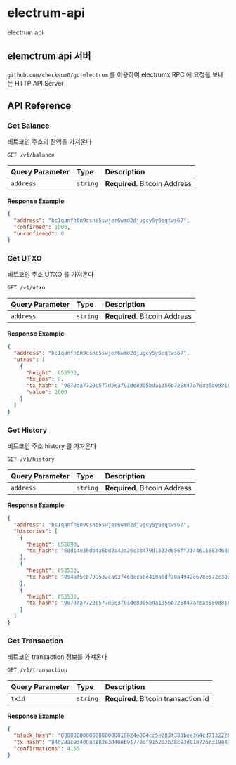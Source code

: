 # electrum-api

electrum api

## elemctrum api 서버

`github.com/checksum0/go-electrum` 를 이용하여 electrumx RPC 에 요청을 보내는 HTTP API Server

## API Reference

### Get Balance

비트코인 주소의 잔액을 가져온다

```http
GET /v1/balance
```

| Query Parameter | Type     | Description                   |
| :-------------- | :------- | :---------------------------- |
| `address`       | `string` | **Required**. Bitcoin Address |

**Response Example**

```json
{
  "address": "bc1qanfh6n9csne5swjer6wmd2djugcy5y6eqtws67",
  "confirmed": 1000,
  "unconfirmed": 0
}
```

### Get UTXO

비트코인 주소 UTXO 를 가져온다

```http
GET /v1/utxo
```

| Query Parameter | Type     | Description                   |
| :-------------- | :------- | :---------------------------- |
| `address`       | `string` | **Required**. Bitcoin Address |

**Response Example**

```json
{
  "address": "bc1qanfh6n9csne5swjer6wmd2djugcy5y6eqtws67",
  "utxos": [
    {
      "height": 853533,
      "tx_pos": 0,
      "tx_hash": "9870aa7720c577d5e3f01de8d05bda1356b725847a7eae5c0d81618a8f8d9e28",
      "value": 2000
    }
  ]
}
```

### Get History

비트코인 주소 history 를 가져온다

```http
GET /v1/history
```

| Query Parameter | Type     | Description                   |
| :-------------- | :------- | :---------------------------- |
| `address`       | `string` | **Required**. Bitcoin Address |

**Response Example**

```json
{
  "address": "bc1qanfh6n9csne5swjer6wmd2djugcy5y6eqtws67",
  "histories": [
    {
      "height": 852690,
      "tx_hash": "60d14e38db4a6bd2a42c26c33479d1532d656ff314461168346839c86b60dde3"
    },
    {
      "height": 853533,
      "tx_hash": "894af5cb799532ca63f46decabe418a6df70a4942e678e572c309c578d5eaab7"
    },
    {
      "height": 853533,
      "tx_hash": "9870aa7720c577d5e3f01de8d05bda1356b725847a7eae5c0d81618a8f8d9e28"
    }
  ]
}
```

### Get Transaction

비트코인 transaction 정보를 가져온다

```http
GET /v1/transaction
```

| Query Parameter | Type     | Description                          |
| :-------------- | :------- | :----------------------------------- |
| `txid`          | `string` | **Required**. Bitcoin transaction id |

**Response Example**

```json
{
  "block_hash": "000000000000000000018824e004cc5e283f383bee364cd71322288c11ea2cb6",
  "tx_hash": "84b28ac934d0ac882e3d40e691778cf915202b38c93d018726631984114d3859",
  "confirmations": 4155
}
```
